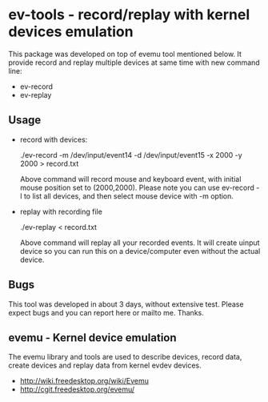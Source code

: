 ev-tools - record/replay with kernel devices emulation
===================================

This package was developed on top of evemu tool mentioned below. It provide record and replay multiple devices at same time with new command line:
* ev-record
* ev-replay

Usage
-----
- record with devices:

    ./ev-record -m /dev/input/event14 -d /dev/input/event15 -x 2000 -y 2000 > record.txt
    
    Above command will record mouse and keyboard event, with initial mouse position set to (2000,2000). Please note you can use ev-record -l to list all devices, and then select mouse device with -m option.

- replay with recording file

    ./ev-replay < record.txt
    
    Above command will replay all your recorded events. It will create uinput device so you can run this on a device/computer even without the actual device.

Bugs
----
This tool was developed in about 3 days, without extensive test. Please expect bugs and you can report here or mailto me. Thanks.

evemu - Kernel device emulation
-------------------------------

The evemu library and tools are used to describe devices, record
data, create devices and replay data from kernel evdev devices.

* http://wiki.freedesktop.org/wiki/Evemu
* http://cgit.freedesktop.org/evemu/


